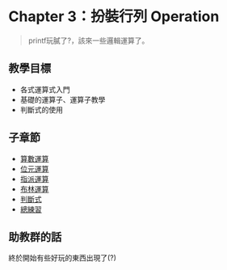 # Chapter 3：扮裝行列 Operation

> printf玩膩了?，該來一些邏輯運算了。

## 教學目標
- 各式運算式入門
- 基礎的運算子、運算子教學
- 判斷式的使用

## 子章節
  * [算數運算](01_arithmetic.md)
  * [位元運算](02_bitComputing.md)
  * [指派運算](03_assignment.md)
  * [布林運算](04_boolean.md)
  * [判斷式](05_ifStatement.md)
  * [總練習](06_practice.md)  

## 助教群的話
終於開始有些好玩的東西出現了(?)
